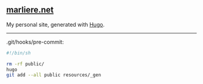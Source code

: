 ## [marliere.net](https://marliere.net)

My personal site, generated with [Hugo](https://gohugo.io).

---

.git/hooks/pre-commit:
```bash
#!/bin/sh

rm -rf public/
hugo
git add --all public resources/_gen
```
